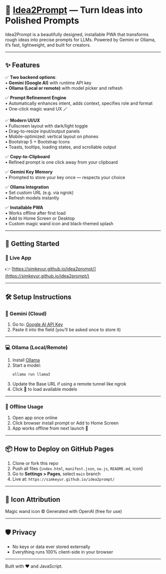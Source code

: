 # 🌟 [Idea2Prompt](https://simkeyur.github.io/idea2prompt/) — Turn Ideas into Polished Prompts

Idea2Prompt is a beautifully designed, installable PWA that transforms rough ideas into precise prompts for LLMs. Powered by Gemini or Ollama, it’s fast, lightweight, and built for creators.

---

## ✨ Features

✅ **Two backend options**:  
• **Gemini (Google AI)** with runtime API key  
• **Ollama (Local or remote)** with model picker and refresh  

✅ **Prompt Refinement Engine**  
• Automatically enhances intent, adds context, specifies role and format  
• One-click magic wand UX 🪄  

✅ **Modern UI/UX**  
• Fullscreen layout with dark/light toggle  
• Drag-to-resize input/output panels  
• Mobile-optimized: vertical layout on phones  
• Bootstrap 5 + Bootstrap Icons  
• Toasts, tooltips, loading states, and scrollable output  

✅ **Copy-to-Clipboard**  
• Refined prompt is one click away from your clipboard  

✅ **Gemini Key Memory**  
• Prompted to store your key once — respects your choice  

✅ **Ollama Integration**  
• Set custom URL (e.g. via ngrok)  
• Refresh models instantly  

✅ **Installable PWA**  
• Works offline after first load  
• Add to Home Screen or Desktop  
• Custom magic wand icon and black-themed splash  

---

## 🚀 Getting Started

### 🔗 Live App  
👉 [https://simkeyur.github.io/idea2prompt/](https://simkeyur.github.io/idea2prompt/)

---

## 🛠 Setup Instructions

### 🧠 Gemini (Cloud)

1. Go to: [Google AI API Key](https://makersuite.google.com/app/apikey)
2. Paste it into the field (you’ll be asked once to store it)

---

### 💻 Ollama (Local/Remote)

1. Install [Ollama](https://ollama.com/)
2. Start a model:  
   ```bash
   ollama run llama3
   ```
3. Update the Base URL if using a remote tunnel like ngrok  
4. Click 🔁 to load available models

---

### 💾 Offline Usage

1. Open app once online
2. Click browser install prompt or Add to Home Screen
3. App works offline from next launch 🎉

---

## 📦 How to Deploy on GitHub Pages

1. Clone or fork this repo  
2. Push all files (`index.html`, `manifest.json`, `sw.js`, `README.md`, icon)  
3. Go to **Settings > Pages**, select `main` branch  
4. Live at: `https://simkeyur.github.io/idea2prompt/`

---

## 🧙 Icon Attribution

Magic wand icon © Generated with OpenAI (free for use)

---

## 🛡 Privacy

- No keys or data ever stored externally  
- Everything runs 100% client-side in your browser

---

Built with ❤️ and JavaScript.
